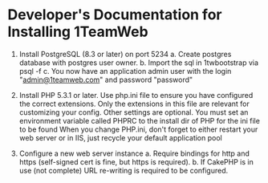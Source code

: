 # Developer's Documentation for Installing 1TeamWeb

1. Install PostgreSQL (8.3 or later) on port 5234
	a. Create postgres database with postgres user owner.
	b. Import the sql in 1twbootstrap via psql -f
	c. You now have an application admin user with the login "admin@1teamweb.com" and password "password"

2. Install PHP 5.3.1 or later. Use php.ini file to ensure you have configured the correct extensions.
	Only the extensions in this file are relevant for customizing your config. Other settings are optional.
	You must set an environment variable called PHPRC to the install dir of PHP for the ini file to be found
	When you change PHP.ini, don't forget to either restart your web server or in IIS, just recycle your default application pool

3. Configure a new web server instance
	a. Require bindings for http and https (self-signed cert is fine, but https is required).
	b. If CakePHP is in use (not complete) URL re-writing is required to be configured.
